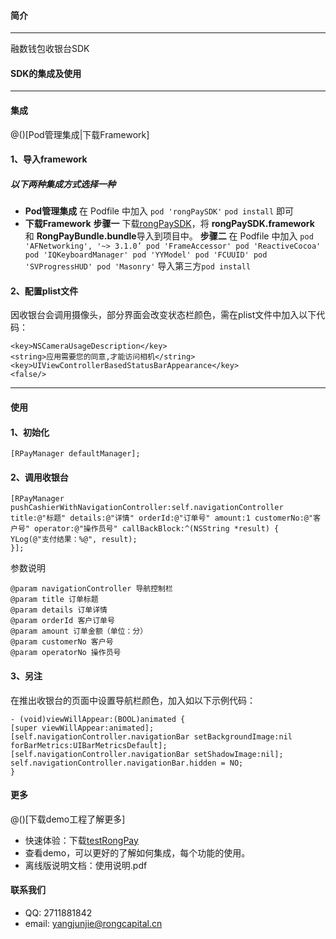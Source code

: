 #### 简介
-------------------
融数钱包收银台SDK

#### SDK的集成及使用
-------------------
#### 集成

@()[Pod管理集成|下载Framework]

#### 1、导入framework
##### 以下两种集成方式选择一种
- **Pod管理集成** 
在 Podfile 中加入 `pod 'rongPaySDK'`
`pod install` 即可
- **下载Framework** 
**步骤一**
下载[rongPaySDK](https://github.com/Junior-Young/rongPaySDK)，将 **rongPaySDK.framework** 和 **RongPayBundle.bundle**导入到项目中。
**步骤二**
在 Podfile 中加入 
`pod 'AFNetworking', '~> 3.1.0’
pod 'FrameAccessor'
pod 'ReactiveCocoa'
pod 'IQKeyboardManager'
pod 'YYModel'
pod 'FCUUID'
pod 'SVProgressHUD'
pod 'Masonry'`
导入第三方`pod install`

#### 2、配置plist文件
因收银台会调用摄像头，部分界面会改变状态栏颜色，需在plist文件中加入以下代码：
``` 
<key>NSCameraUsageDescription</key>
<string>应用需要您的同意,才能访问相机</string>
<key>UIViewControllerBasedStatusBarAppearance</key>
<false/>
```

-------------------
#### 使用
#### 1、初始化
``` 
[RPayManager defaultManager];
```
#### 2、调用收银台

``` 
[RPayManager pushCashierWithNavigationController:self.navigationController title:@"标题" details:@"详情" orderId:@"订单号" amount:1 customerNo:@"客户号" operator:@"操作员号" callBackBlock:^(NSString *result) {
YLog(@"支付结果：%@", result);
}];
```
参数说明
``` 
@param navigationController 导航控制栏
@param title 订单标题
@param details 订单详情
@param orderId 客户订单号
@param amount 订单金额（单位：分）
@param customerNo 客户号
@param operatorNo 操作员号
```
#### 3、另注
在推出收银台的页面中设置导航栏颜色，加入如以下示例代码：
``` 
- (void)viewWillAppear:(BOOL)animated {
[super viewWillAppear:animated];
[self.navigationController.navigationBar setBackgroundImage:nil forBarMetrics:UIBarMetricsDefault];
[self.navigationController.navigationBar setShadowImage:nil];
self.navigationController.navigationBar.hidden = NO;
}
```
#### 更多
@()[下载demo工程了解更多]
- 快速体验：下载[testRongPay](https://github.com/Junior-Young/rongPaySDK)
- 查看demo，可以更好的了解如何集成，每个功能的使用。
- 离线版说明文档：使用说明.pdf

[^demo]: 这是一个示例脚注。请查阅 [MultiMarkdown 文档](https://github.com/fletcher/MultiMarkdown/wiki/MultiMarkdown-Syntax-Guide#footnotes) 关于脚注的说明。 **限制：** 印象笔记的笔记内容使用 [ENML][5] 格式，基于 HTML，但是不支持某些标签和属性，例如id，这就导致`脚注`和`TOC`无法正常点击。

#### 联系我们

- QQ: 2711881842
- email: <yangjunjie@rongcapital.cn>


[1]: http://maxiang.info/client_zh
[2]: https://chrome.google.com/webstore/detail/kidnkfckhbdkfgbicccmdggmpgogehop
[3]: http://adrai.github.io/flowchart.js/
[4]: http://bramp.github.io/js-sequence-diagrams/
[5]: https://dev.yinxiang.com/doc/articles/enml.php


